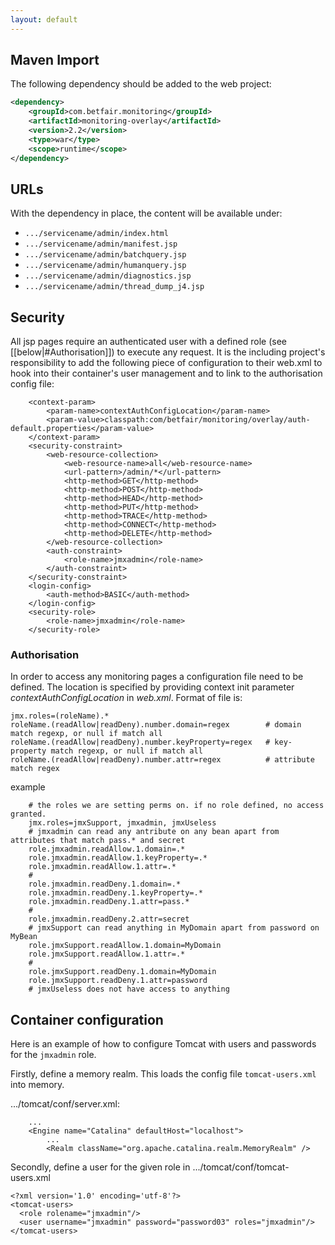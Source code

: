 ```yaml
---
layout: default
---
```


## Maven Import

The following dependency should be added to the web project:

```xml
<dependency>
    <groupId>com.betfair.monitoring</groupId>
    <artifactId>monitoring-overlay</artifactId>
    <version>2.2</version>
    <type>war</type>
    <scope>runtime</scope>
</dependency>
```

## URLs

With the dependency in place, the content will be available under:

* ```.../servicename/admin/index.html```
* ```.../servicename/admin/manifest.jsp```
* ```.../servicename/admin/batchquery.jsp```
* ```.../servicename/admin/humanquery.jsp```
* ```.../servicename/admin/diagnostics.jsp```
* ```.../servicename/admin/thread_dump_j4.jsp```

## Security

All jsp pages require an authenticated user with a defined role (see [[below|#Authorisation]]) to execute any request.
It is the including project's responsibility to add the following piece of configuration to their web.xml to hook into
their container's user management and to link to the authorisation config file:

```
    <context-param>
        <param-name>contextAuthConfigLocation</param-name>
        <param-value>classpath:com/betfair/monitoring/overlay/auth-default.properties</param-value>
    </context-param>
    <security-constraint>
        <web-resource-collection>
            <web-resource-name>all</web-resource-name>
            <url-pattern>/admin/*</url-pattern>
            <http-method>GET</http-method>
            <http-method>POST</http-method>
            <http-method>HEAD</http-method>
            <http-method>PUT</http-method>
            <http-method>TRACE</http-method>
            <http-method>CONNECT</http-method>
            <http-method>DELETE</http-method>
        </web-resource-collection>
        <auth-constraint>
            <role-name>jmxadmin</role-name>
        </auth-constraint>
    </security-constraint>
    <login-config>
        <auth-method>BASIC</auth-method>
    </login-config>
    <security-role>
        <role-name>jmxadmin</role-name>
    </security-role>
```

### Authorisation

In order to access any monitoring pages a configuration file need to be defined.  The location is specified by providing
context init parameter _contextAuthConfigLocation_ in _web.xml_.  Format of file is:

```
jmx.roles=(roleName).*
roleName.(readAllow|readDeny).number.domain=regex        # domain match regexp, or null if match all
roleName.(readAllow|readDeny).number.keyProperty=regex   # key-property match regexp, or null if match all
roleName.(readAllow|readDeny).number.attr=regex          # attribute match regex
```

example


        # the roles we are setting perms on. if no role defined, no access granted.
        jmx.roles=jmxSupport, jmxadmin, jmxUseless
        # jmxadmin can read any antribute on any bean apart from attributes that match pass.* and secret
        role.jmxadmin.readAllow.1.domain=.*
        role.jmxadmin.readAllow.1.keyProperty=.*
        role.jmxadmin.readAllow.1.attr=.*
        #
        role.jmxadmin.readDeny.1.domain=.*
        role.jmxadmin.readDeny.1.keyProperty=.*
        role.jmxadmin.readDeny.1.attr=pass.*
        #
        role.jmxadmin.readDeny.2.attr=secret
        # jmxSupport can read anything in MyDomain apart from password on MyBean
        role.jmxSupport.readAllow.1.domain=MyDomain
        role.jmxSupport.readAllow.1.attr=.*
        #
        role.jmxSupport.readDeny.1.domain=MyDomain
        role.jmxSupport.readDeny.1.attr=password
        # jmxUseless does not have access to anything

## Container configuration

Here is an example of how to configure Tomcat with users and passwords for the ```jmxadmin``` role.

Firstly, define a memory realm.  This loads the config file ```tomcat-users.xml``` into memory.

.../tomcat/conf/server.xml:

```
    ...
    <Engine name="Catalina" defaultHost="localhost">
        ...
        <Realm className="org.apache.catalina.realm.MemoryRealm" />
```

Secondly, define a user for the given role in .../tomcat/conf/tomcat-users.xml

```
<?xml version='1.0' encoding='utf-8'?>
<tomcat-users>
  <role rolename="jmxadmin"/>
  <user username="jmxadmin" password="password03" roles="jmxadmin"/>
</tomcat-users>
```
